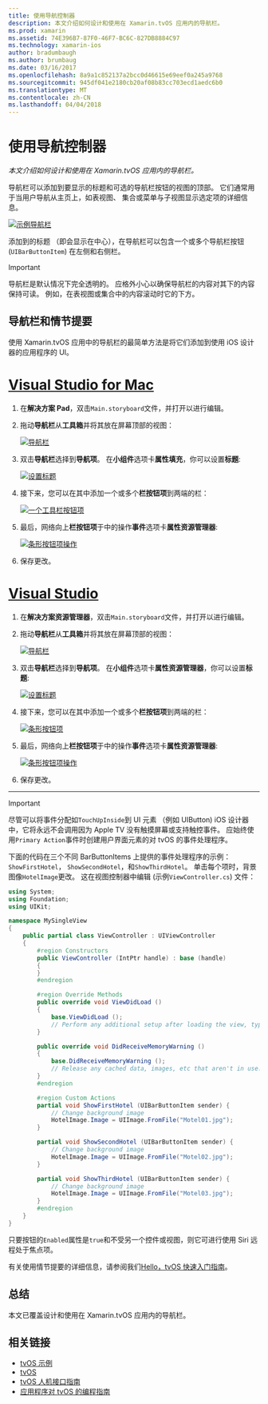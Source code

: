 ```yaml
---
title: 使用导航控制器
description: 本文介绍如何设计和使用在 Xamarin.tvOS 应用内的导航栏。
ms.prod: xamarin
ms.assetid: 74E396B7-87F0-46F7-BC6C-827DB8884C97
ms.technology: xamarin-ios
author: bradumbaugh
ms.author: brumbaug
ms.date: 03/16/2017
ms.openlocfilehash: 8a9a1c852137a2bcc0d46615e69eef0a245a9768
ms.sourcegitcommit: 945df041e2180cb20af08b83cc703ecd1aedc6b0
ms.translationtype: MT
ms.contentlocale: zh-CN
ms.lasthandoff: 04/04/2018
---
```

# <a name="working-with-navigation-controllers"></a>使用导航控制器

_本文介绍如何设计和使用在 Xamarin.tvOS 应用内的导航栏。_

导航栏可以添加到要显示的标题和可选的导航栏按钮的视图的顶部。 它们通常用于当用户导航从主页上，如表视图、 集合或菜单与子视图显示选定项的详细信息。

[![](navigation-bars-images/navbar01.png "示例导航栏")](navigation-bars-images/navbar01.png#lightbox)

添加到的标题 （即会显示在中心），在导航栏可以包含一个或多个导航栏按钮 (`UIBarButtonItem`) 在左侧和右侧栏。

> [!IMPORTANT]
> 导航栏是默认情况下完全透明的。 应格外小心以确保导航栏的内容对其下的内容保持可读。 例如，在表视图或集合中的内容滚动时它的下方。




<a name="Navigation-Bars-and-Storyboards" />

## <a name="navigation-bars-and-storyboards"></a>导航栏和情节提要

使用 Xamarin.tvOS 应用中的导航栏的最简单方法是将它们添加到使用 iOS 设计器的应用程序的 UI。

# <a name="visual-studio-for-mactabvsmac"></a>[Visual Studio for Mac](#tab/vsmac)


1. 在**解决方案 Pad**，双击`Main.storyboard`文件，并打开以进行编辑。
1. 拖动**导航栏**从**工具箱**并将其放在屏幕顶部的视图： 

    [![](navigation-bars-images/navbar02.png "导航栏")](navigation-bars-images/navbar02.png#lightbox)
1. 双击**导航栏**选择到**导航项**。 在**小组件**选项卡**属性填充**，你可以设置**标题**: 

    [![](navigation-bars-images/navbar03.png "设置标题")](navigation-bars-images/navbar03.png#lightbox)
1. 接下来，您可以在其中添加一个或多个**栏按钮项**到两端的栏： 

    [![](navigation-bars-images/navbar04.png "一个工具栏按钮项")](navigation-bars-images/navbar04.png#lightbox)
1. 最后，网络向上**栏按钮项**于中的操作**事件**选项卡**属性资源管理器**: 

    [![](navigation-bars-images/navbar05.png "条形按钮项操作")](navigation-bars-images/navbar05.png#lightbox)
1. 保存更改。


# <a name="visual-studiotabvswin"></a>[Visual Studio](#tab/vswin)


1. 在**解决方案资源管理器**，双击`Main.storyboard`文件，并打开以进行编辑。
1. 拖动**导航栏**从**工具箱**并将其放在屏幕顶部的视图： 

    [![](navigation-bars-images/navbar02-vs.png "导航栏")](navigation-bars-images/navbar02-vs.png#lightbox)
1. 双击**导航栏**选择到**导航项**。 在**小组件**选项卡**属性资源管理器**，你可以设置**标题**: 

    [![](navigation-bars-images/navbar03-vs.png "设置标题")](navigation-bars-images/navbar03-vs.png#lightbox)
1. 接下来，您可以在其中添加一个或多个**栏按钮项**到两端的栏： 

    [![](navigation-bars-images/navbar04-vs.png "条形按钮项")](navigation-bars-images/navbar04-vs.png#lightbox)
1. 最后，网络向上**栏按钮项**于中的操作**事件**选项卡**属性资源管理器**: 

    [![](navigation-bars-images/navbar05-vs.png "条形按钮项操作")](navigation-bars-images/navbar05-vs.png#lightbox)
1. 保存更改。


-----

> [!IMPORTANT]
> 尽管可以将事件分配如`TouchUpInside`到 UI 元素 （例如 UIButton) iOS 设计器中，它将永远不会调用因为 Apple TV 没有触摸屏幕或支持触控事件。 应始终使用`Primary Action`事件时创建用户界面元素的对 tvOS 的事件处理程序。




下面的代码在三个不同 BarButtonItems 上提供的事件处理程序的示例： `ShowFirstHotel`， `ShowSecondHotel`，和`ShowThirdHotel`。 单击每个项时，背景图像`HotelImage`更改。 这在视图控制器中编辑 (示例`ViewController.cs`) 文件：

```csharp
using System;
using Foundation;
using UIKit;

namespace MySingleView
{
    public partial class ViewController : UIViewController
    {
        #region Constructors
        public ViewController (IntPtr handle) : base (handle)
        {
        }
        #endregion

        #region Override Methods
        public override void ViewDidLoad ()
        {
            base.ViewDidLoad ();
            // Perform any additional setup after loading the view, typically from a nib.
        }

        public override void DidReceiveMemoryWarning ()
        {
            base.DidReceiveMemoryWarning ();
            // Release any cached data, images, etc that aren't in use.
        }
        #endregion

        #region Custom Actions
        partial void ShowFirstHotel (UIBarButtonItem sender) {
            // Change background image
            HotelImage.Image = UIImage.FromFile("Motel01.jpg");
        }

        partial void ShowSecondHotel (UIBarButtonItem sender) {
            // Change background image
            HotelImage.Image = UIImage.FromFile("Motel02.jpg");
        }

        partial void ShowThirdHotel (UIBarButtonItem sender) {
            // Change background image
            HotelImage.Image = UIImage.FromFile("Motel03.jpg");
        }
        #endregion
    }
}
```

只要按钮的`Enabled`属性是`true`和不受另一个控件或视图，则它可进行使用 Siri 远程处于焦点项。

有关使用情节提要的详细信息，请参阅我们[Hello，tvOS 快速入门指南](~/ios/tvos/get-started/hello-tvos.md)。 

<a name="Summary" />

## <a name="summary"></a>总结

本文已覆盖设计和使用在 Xamarin.tvOS 应用内的导航栏。



## <a name="related-links"></a>相关链接

- [tvOS 示例](https://developer.xamarin.com/samples/tvos/all/)
- [tvOS](https://developer.apple.com/tvos/)
- [tvOS 人机接口指南](https://developer.apple.com/tvos/human-interface-guidelines/)
- [应用程序对 tvOS 的编程指南](https://developer.apple.com/library/prerelease/tvos/documentation/General/Conceptual/AppleTV_PG/)
